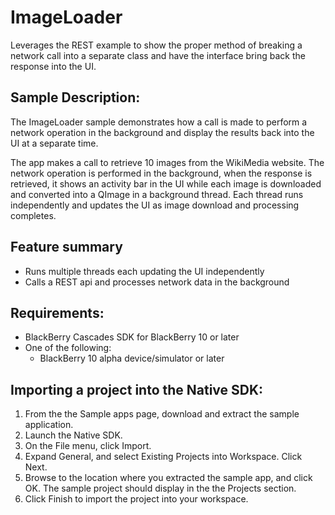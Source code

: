 # ImageLoader

Leverages the REST example to show the proper method of breaking a network call into a separate class and have the interface bring back the response into the UI.

## Sample Description:

 The ImageLoader sample demonstrates how a call is made to perform a network operation in the
 background and display the results back into the UI at a separate time.

 The app makes a call to retrieve 10 images from the WikiMedia website. The network
 operation is performed in the background, when the response is retrieved, it shows an activity bar
 in the UI while each image is downloaded and converted into a QImage in a background thread. Each
 thread runs independently and updates the UI as image download and processing completes.

## Feature summary
 - Runs multiple threads each updating the UI independently
 - Calls a REST api and processes network data in the background

## Requirements:

 - BlackBerry Cascades SDK for BlackBerry 10 or later
 - One of the following:
   - BlackBerry 10 alpha device/simulator or later

## Importing a project into the Native SDK:

 1. From the the Sample apps page, download and extract the sample application.
 2. Launch the Native SDK.
 3. On the File menu, click Import.
 4. Expand General, and select Existing Projects into Workspace. Click Next.
 5. Browse to the location where you extracted the sample app, and click OK.
    The sample project should display in the the Projects section.
 6. Click Finish to import the project into your workspace.
